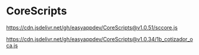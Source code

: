 # CoreScripts

https://cdn.jsdelivr.net/gh/easyappdev/CoreScripts@v1.0.51/sccore.js

https://cdn.jsdelivr.net/gh/easyappdev/CoreScripts@v1.0.34/1b_cotizador_oca.js
